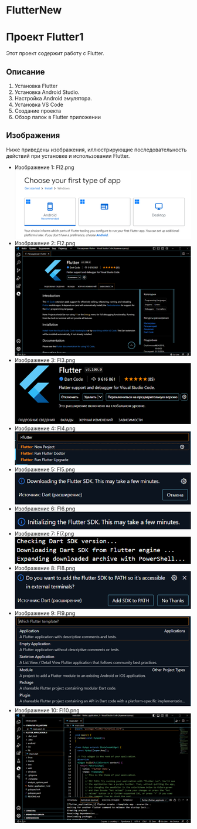 # FlutterNew
# Проект Flutter1

Этот проект содержит работу с Flutter.


## Описание

1. Установка Flutter
2. Установка Android Studio.
3. Настройка Android эмулятора.
4. Установка VS Code
5. Создание проекта
6. Обзор папок в Flutter приложении


## Изображения

Ниже приведены изображения, иллюстрирующие последовательность действий при установке и использовании Flutter.

* Изображение 1: Fl2.png ![Fl2](https://github.com/FinistFin/FlutterNew/blob/main/Fl1.png?raw=true)
* Изображение 2: Fl2.png ![Fl2](https://github.com/FinistFin/FlutterNew/blob/main/Fl2.png?raw=true)
* Изображение 3: Fl3.png ![Fl2](https://github.com/FinistFin/FlutterNew/blob/main/Fl3.png?raw=true)
* Изображение 4: Fl4.png![Fl4](https://github.com/FinistFin/FlutterNew/blob/main/Fl4.png?raw=true)
* Изображение 5: Fl5.png![Fl5](https://github.com/FinistFin/FlutterNew/blob/main/Fl5.png?raw=true)
* Изображение 6: Fl6.png![Fl6](https://github.com/FinistFin/FlutterNew/blob/main/Fl6.png?raw=true)
* Изображение 7: Fl7.png![Fl7](https://github.com/FinistFin/FlutterNew/blob/main/Fl7.png?raw=true)
* Изображение 8: Fl8.png![Fl8](https://github.com/FinistFin/FlutterNew/blob/main/Fl8.png?raw=true)
* Изображение 9: Fl9.png![Fl9](https://github.com/FinistFin/FlutterNew/blob/main/Fl9.png?raw=true)
* Изображение 10: Fl10.png![Fl10](https://github.com/FinistFin/FlutterNew/blob/main/Fl10.png?raw=true)
